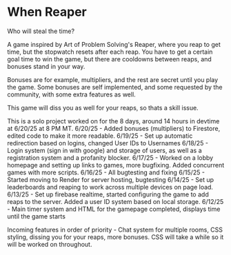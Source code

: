 # When Reaper
Who will steal the time?

A game inspired by Art of Problem Solving's Reaper, where you reap to get time, but the stopwatch resets after each reap. You have to get a certain goal time to win the game, but there are cooldowns between reaps, and bonuses stand in your way.

Bonuses are for example, multipliers, and the rest are secret until you play the game. Some bonuses are self implemented, and some requested by the community, with some extra features as well.

This game will diss you as well for your reaps, so thats a skill issue.

This is a solo project worked on for the 8 days, around 14 hours in devtime at 6/20/25 at 8 PM MT. 
6/20/25 - Added bonuses (multipliers) to Firestore, edited code to make it more readable.
6/19/25 - Set up automatic redirection based on logins, changed User IDs to Usernames
6/18/25 - Login system (sign in with google) and storage of users, as well as a registration system and a profanity blocker.
6/17/25 - Worked on a lobby homepage and setting up links to games, more bugfixing. Added concurrent games with more scripts.
6/16/25 - All bugtesting and fixing
6/15/25 - Started moving to Render for server hosting, bugtesting
6/14/25 - Set up leaderboards and reaping to work across multiple devices on page load.
6/13/25 - Set up firebase realtime, started configuring the game to add reaps to the server. Added a user ID system based on local storage.
6/12/25 - Main timer system and HTML for the gamepage completed, displays time until the game starts

Incoming features in order of priority - Chat system for multiple rooms, CSS styling, dissing you for your reaps, more bonuses. CSS will take a while so it will be worked on throughout.

